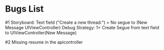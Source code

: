 #  Bugs List
#1 Storyboard: Text field ("Create a new thread:") = No segue to (New Message UIViewController)
Debug Strategy: 
1= Create Segue from text field to UIViewController(New Message)

#2 Missing resume in the apicontroller
